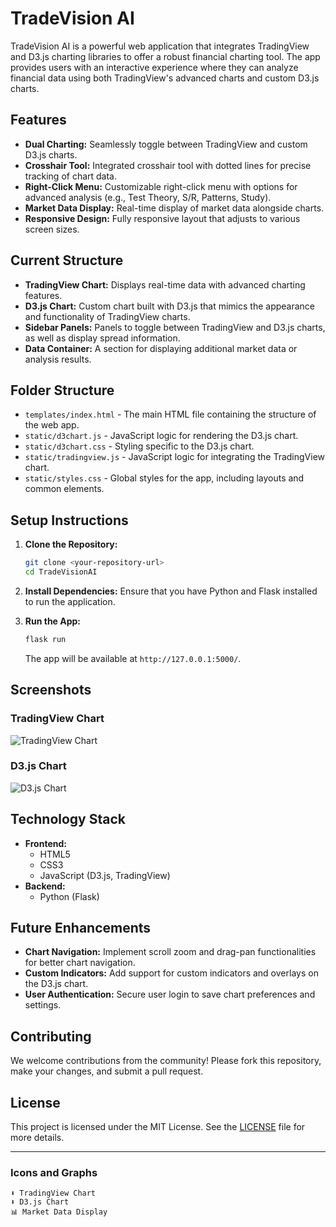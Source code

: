 # TradeVision AI

TradeVision AI is a powerful web application that integrates TradingView and D3.js charting libraries to offer a robust financial charting tool. The app provides users with an interactive experience where they can analyze financial data using both TradingView's advanced charts and custom D3.js charts.

## Features

- **Dual Charting:** Seamlessly toggle between TradingView and custom D3.js charts.
- **Crosshair Tool:** Integrated crosshair tool with dotted lines for precise tracking of chart data.
- **Right-Click Menu:** Customizable right-click menu with options for advanced analysis (e.g., Test Theory, S/R, Patterns, Study).
- **Market Data Display:** Real-time display of market data alongside charts.
- **Responsive Design:** Fully responsive layout that adjusts to various screen sizes.

## Current Structure

- **TradingView Chart:** Displays real-time data with advanced charting features.
- **D3.js Chart:** Custom chart built with D3.js that mimics the appearance and functionality of TradingView charts.
- **Sidebar Panels:** Panels to toggle between TradingView and D3.js charts, as well as display spread information.
- **Data Container:** A section for displaying additional market data or analysis results.

## Folder Structure

- `templates/index.html` - The main HTML file containing the structure of the web app.
- `static/d3chart.js` - JavaScript logic for rendering the D3.js chart.
- `static/d3chart.css` - Styling specific to the D3.js chart.
- `static/tradingview.js` - JavaScript logic for integrating the TradingView chart.
- `static/styles.css` - Global styles for the app, including layouts and common elements.

## Setup Instructions

1. **Clone the Repository:**
   ```bash
   git clone <your-repository-url>
   cd TradeVisionAI
   ```

2. **Install Dependencies:**
   Ensure that you have Python and Flask installed to run the application.

3. **Run the App:**
   ```bash
   flask run
   ```
   The app will be available at `http://127.0.0.1:5000/`.

## Screenshots

### TradingView Chart
![TradingView Chart](./screenshots/tradingview_chart_current.png)

### D3.js Chart
![D3.js Chart](./screenshots/tradingview_chart_current.png)

## Technology Stack

- **Frontend:**
  - HTML5
  - CSS3
  - JavaScript (D3.js, TradingView)
- **Backend:**
  - Python (Flask)

## Future Enhancements

- **Chart Navigation:** Implement scroll zoom and drag-pan functionalities for better chart navigation.
- **Custom Indicators:** Add support for custom indicators and overlays on the D3.js chart.
- **User Authentication:** Secure user login to save chart preferences and settings.

## Contributing

We welcome contributions from the community! Please fork this repository, make your changes, and submit a pull request.

## License

This project is licensed under the MIT License. See the [LICENSE](LICENSE) file for more details.

---

### Icons and Graphs

```plaintext
⬇️ TradingView Chart
⬇️ D3.js Chart
📊 Market Data Display
```
